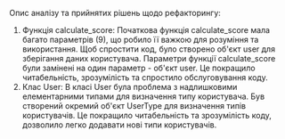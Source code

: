 Опис аналізу та прийнятих рішень щодо рефакторингу:
1. Функція calculate_score:
Початкова функція calculate_score мала багато параметрів (9), що робило її важкою для розуміння та використання.
Щоб спростити код, було створено об'єкт user для зберігання даних користувача.
Параметри функції calculate_score були замінені на один параметр - об'єкт user.
Це покращило читабельність, зрозумілість та спростило обслуговування коду.
2. Клас User:
В класі User була проблема з надлишковими елементарними типами для визначення типу користувача.
Був створений окремий об'єкт UserType для визначення типів користувачів.
Це покращило читабельність та зрозумілість коду, дозволило легко додавати нові типи користувачів.